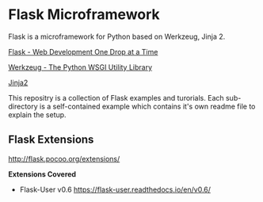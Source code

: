 # Flask Microframework

Flask is a microframework for Python based on Werkzeug, Jinja 2.

[Flask - Web Development One Drop at a Time]('http://flask.pocoo.org/)

[Werkzeug - The Python WSGI Utility Library ](http://werkzeug.pocoo.org/)

[Jinja2](http://jinja.pocoo.org/docs/2.10/)

This repositry is a collection of Flask examples and turorials. Each sub-directory is a self-contained example which contains it's own readme file to explain the setup.



## Flask Extensions 

<http://flask.pocoo.org/extensions/>

**Extensions Covered**

* Flask-User v0.6 <https://flask-user.readthedocs.io/en/v0.6/>